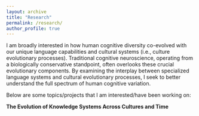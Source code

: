 ```yaml
---
layout: archive
title: "Research"
permalink: /research/
author_profile: true
---
```


I am broadly interested in how human cognitive diversity co-evolved with our unique language capabilities and cultural systems (i.e., culture evolutionary processes). Traditional cognitive neuroscience, operating from a biologically conservative standpoint, often overlooks these crucial evolutionary components. By examining the interplay between specialized language systems and cultural evolutionary processes, I seek to better understand the full spectrum of human cognitive variation.

Below are some topics/projects that I am interested/have been working on:

**The Evolution of Knowledge Systems Across Cultures and Time**
